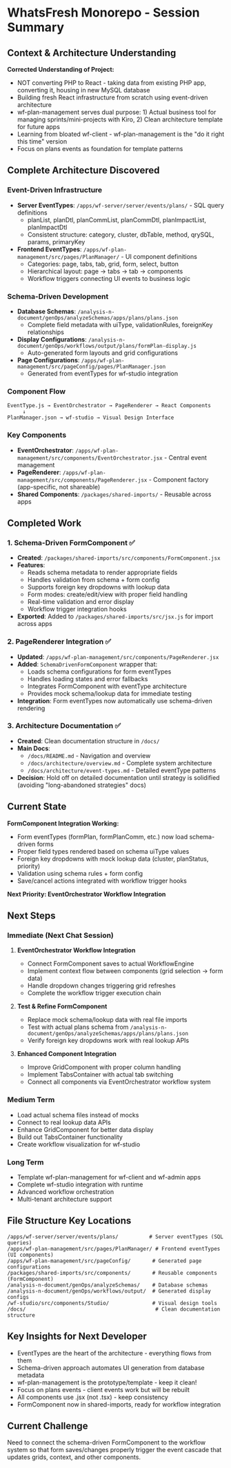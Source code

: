 # WhatsFresh Monorepo - Session Summary

## Context & Architecture Understanding

**Corrected Understanding of Project:**
- NOT converting PHP to React - taking data from existing PHP app, converting it, housing in new MySQL database
- Building fresh React infrastructure from scratch using event-driven architecture  
- wf-plan-management serves dual purpose: 1) Actual business tool for managing sprints/mini-projects with Kiro, 2) Clean architecture template for future apps
- Learning from bloated wf-client - wf-plan-management is the "do it right this time" version
- Focus on plans events as foundation for template patterns

## Complete Architecture Discovered

### Event-Driven Infrastructure
- **Server EventTypes**: `/apps/wf-server/server/events/plans/` - SQL query definitions
  - planList, planDtl, planCommList, planCommDtl, planImpactList, planImpactDtl
  - Consistent structure: category, cluster, dbTable, method, qrySQL, params, primaryKey
- **Frontend EventTypes**: `/apps/wf-plan-management/src/pages/PlanManager/` - UI component definitions
  - Categories: page, tabs, tab, grid, form, select, button
  - Hierarchical layout: page → tabs → tab → components
  - Workflow triggers connecting UI events to business logic

### Schema-Driven Development
- **Database Schemas**: `/analysis-n-document/genOps/analyzeSchemas/apps/plans/plans.json`
  - Complete field metadata with uiType, validationRules, foreignKey relationships
- **Display Configurations**: `/analysis-n-document/genOps/workflows/output/plans/formPlan-display.js` 
  - Auto-generated form layouts and grid configurations
- **Page Configurations**: `/apps/wf-plan-management/src/pageConfig/pages/PlanManager.json`
  - Generated from eventTypes for wf-studio integration

### Component Flow
```
EventType.js → EventOrchestrator → PageRenderer → React Components
     ↓
PlanManager.json → wf-studio → Visual Design Interface
```

### Key Components
- **EventOrchestrator**: `/apps/wf-plan-management/src/components/EventOrchestrator.jsx` - Central event management
- **PageRenderer**: `/apps/wf-plan-management/src/components/PageRenderer.jsx` - Component factory (app-specific, not shareable)
- **Shared Components**: `/packages/shared-imports/` - Reusable across apps

## Completed Work

### 1. Schema-Driven FormComponent ✅
- **Created**: `/packages/shared-imports/src/components/FormComponent.jsx`
- **Features**: 
  - Reads schema metadata to render appropriate fields
  - Handles validation from schema + form config
  - Supports foreign key dropdowns with lookup data
  - Form modes: create/edit/view with proper field handling
  - Real-time validation and error display
  - Workflow trigger integration hooks
- **Exported**: Added to `/packages/shared-imports/src/jsx.js` for import across apps

### 2. PageRenderer Integration ✅  
- **Updated**: `/apps/wf-plan-management/src/components/PageRenderer.jsx`
- **Added**: `SchemaDrivenFormComponent` wrapper that:
  - Loads schema configurations for form eventTypes
  - Handles loading states and error fallbacks
  - Integrates FormComponent with eventType architecture
  - Provides mock schema/lookup data for immediate testing
- **Integration**: Form eventTypes now automatically use schema-driven rendering

### 3. Architecture Documentation ✅
- **Created**: Clean documentation structure in `/docs/`
- **Main Docs**: 
  - `/docs/README.md` - Navigation and overview
  - `/docs/architecture/overview.md` - Complete system architecture
  - `/docs/architecture/event-types.md` - Detailed eventType patterns
- **Decision**: Hold off on detailed documentation until strategy is solidified (avoiding "long-abandoned strategies" docs)

## Current State

**FormComponent Integration Working:**
- Form eventTypes (formPlan, formPlanComm, etc.) now load schema-driven forms
- Proper field types rendered based on schema uiType values
- Foreign key dropdowns with mock lookup data (cluster, planStatus, priority)
- Validation using schema rules + form config
- Save/cancel actions integrated with workflow trigger hooks

**Next Priority: EventOrchestrator Workflow Integration**

## Next Steps

### Immediate (Next Chat Session)
1. **EventOrchestrator Workflow Integration**
   - Connect FormComponent saves to actual WorkflowEngine
   - Implement context flow between components (grid selection → form data)
   - Handle dropdown changes triggering grid refreshes
   - Complete the workflow trigger execution chain

2. **Test & Refine FormComponent**
   - Replace mock schema/lookup data with real file imports
   - Test with actual plans schema from `/analysis-n-document/genOps/analyzeSchemas/apps/plans/plans.json`
   - Verify foreign key dropdowns work with real lookup APIs

3. **Enhanced Component Integration**
   - Improve GridComponent with proper column handling
   - Implement TabsContainer with actual tab switching
   - Connect all components via EventOrchestrator workflow system

### Medium Term
- Load actual schema files instead of mocks
- Connect to real lookup data APIs  
- Enhance GridComponent for better data display
- Build out TabsContainer functionality
- Create workflow visualization for wf-studio

### Long Term
- Template wf-plan-management for wf-client and wf-admin apps
- Complete wf-studio integration with runtime
- Advanced workflow orchestration
- Multi-tenant architecture support

## File Structure Key Locations
```
/apps/wf-server/server/events/plans/          # Server eventTypes (SQL queries)
/apps/wf-plan-management/src/pages/PlanManager/ # Frontend eventTypes (UI components) 
/apps/wf-plan-management/src/pageConfig/       # Generated page configurations
/packages/shared-imports/src/components/       # Reusable components (FormComponent)
/analysis-n-document/genOps/analyzeSchemas/    # Database schemas
/analysis-n-document/genOps/workflows/output/  # Generated display configs
/wf-studio/src/components/Studio/              # Visual design tools
/docs/                                          # Clean documentation structure
```

## Key Insights for Next Developer
- EventTypes are the heart of the architecture - everything flows from them
- Schema-driven approach automates UI generation from database metadata  
- wf-plan-management is the prototype/template - keep it clean!
- Focus on plans events - client events work but will be rebuilt
- All components use .jsx (not .tsx) - keep consistency
- FormComponent now in shared-imports, ready for workflow integration

## Current Challenge
Need to connect the schema-driven FormComponent to the workflow system so that form saves/changes properly trigger the event cascade that updates grids, context, and other components.